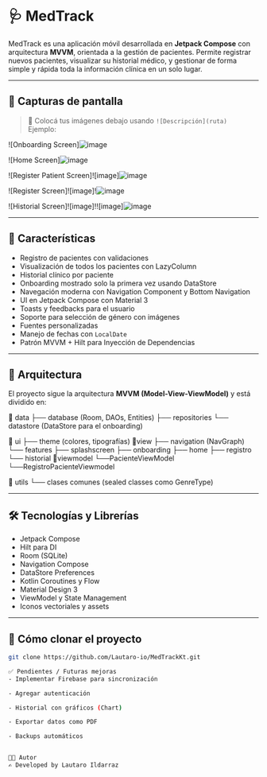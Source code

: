 # 🩺 MedTrack

MedTrack es una aplicación móvil desarrollada en **Jetpack Compose** con arquitectura **MVVM**, orientada a la gestión de pacientes. Permite registrar nuevos pacientes, visualizar su historial médico, y gestionar de forma simple y rápida toda la información clínica en un solo lugar.

---

## 📸 Capturas de pantalla

> 📍 Colocá tus imágenes debajo usando `![Descripción](ruta)`  
Ejemplo:

![Onboarding Screen]![image](https://github.com/user-attachments/assets/4f6f9990-9538-485d-a84d-ecb2871e7bf9)
 
![Home Screen]![image](https://github.com/user-attachments/assets/d90dc9a2-56b6-4688-b075-ec996f81ad7b)

![Register Patient Screen]![image]![image](https://github.com/user-attachments/assets/d313d3cc-1662-486c-aaa9-af91132ba2b3)

![Register Screen]![image]!![image](https://github.com/user-attachments/assets/667beb7d-57c8-4a14-9c6b-e152c352289a)

![Historial Screen]![image]!![image]![image](https://github.com/user-attachments/assets/e8b9b3cd-8d58-4009-b5fa-18025636bf1f)






---

## 🚀 Características

- Registro de pacientes con validaciones
- Visualización de todos los pacientes con LazyColumn
- Historial clínico por paciente
- Onboarding mostrado solo la primera vez usando DataStore
- Navegación moderna con Navigation Component y Bottom Navigation
- UI en Jetpack Compose con Material 3
- Toasts y feedbacks para el usuario
- Soporte para selección de género con imágenes
- Fuentes personalizadas
- Manejo de fechas con `LocalDate`
- Patrón MVVM + Hilt para Inyección de Dependencias

---

## 🧠 Arquitectura

El proyecto sigue la arquitectura **MVVM (Model-View-ViewModel)** y está dividido en:

📁 data
├── database (Room, DAOs, Entities)
├── repositories
└── datastore (DataStore para el onboarding)


📁 ui
├── theme (colores, tipografías)
📁view
├── navigation (NavGraph)
└── features
├── splashscreen
├── onboarding
├── home
├── registro
└── historial
📁viewmodel
└──PacienteViewModel
└──RegistroPacienteViewmodel

📁 utils
└── clases comunes (sealed classes como GenreType)


---

## 🛠️ Tecnologías y Librerías

- Jetpack Compose
- Hilt para DI
- Room (SQLite)
- Navigation Compose
- DataStore Preferences
- Kotlin Coroutines y Flow
- Material Design 3
- ViewModel y State Management
- Iconos vectoriales y assets

---

## 📂 Cómo clonar el proyecto

```bash
git clone https://github.com/Lautaro-io/MedTrackKt.git

✅ Pendientes / Futuras mejoras
- Implementar Firebase para sincronización

- Agregar autenticación

- Historial con gráficos (Chart)

- Exportar datos como PDF

- Backups automáticos


👨‍💻 Autor
✍️ Developed by Lautaro Ildarraz
 
 
